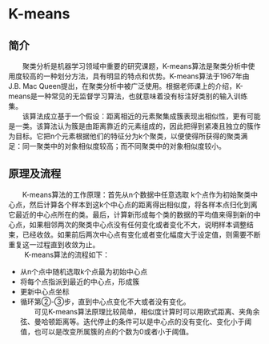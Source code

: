 # K-means
## 简介
　　聚类分析是机器学习领域中重要的研究课题，K-means算法是聚类分析中使用度较高的一种划分方法，具有明显的特点和优势。K-means算法于1967年由J.B. Mac Queen提出，在聚类分析中被广泛使用。根据老师课上的介绍，K-means是一种常见的无监督学习算法，也就意味着没有标注好类别的输入训练集。<br>
　　该算法成立基于一个假设：距离相近的元素聚集成簇表现出相似性，更有可能是一类。该算法认为簇是由距离靠近的元素组成的，因此把得到紧凑且独立的簇作为目标。它把n个元素根据他们的特征分为k个聚类，以便使得所获得的聚类满足：同一聚类中的对象相似度较高；而不同聚类中的对象相似度较小。
## 原理及流程　　　　　
　　K-means算法的工作原理：首先从n个数据中任意选取 k个点作为初始聚类中心点，然后计算各个样本到这k个中心点的距离得出相似度，将各样本点归化到离它最近的中心点所在的类。最后，计算新形成每个类的数据的平均值来得到新的中心点，如果相邻两次的聚类中心点没有任何变化或者变化不大，说明样本调整结束，已经收敛。如果前后两次中心点有变化或者变化幅度大于设定值，则需要不断重复这一过程直到收敛为止。<br>　　
K-means算法的流程如下：
* 从n个点中随机选取k个点最为初始中心点　　
* 将每个点指派到最近的中心点，形成簇
* 更新中心点坐标　　　
* 循环第②-③步，直到中心点变化不大或者没有变化。<br>
　　可见K-means算法原理比较简单，相似度计算时可以用欧式距离、夹角余弦、曼哈顿距离等。迭代停止的条件可以是中心点的没有变化、变化小于阈值，也可以是改变所属簇的点的个数为0或者小于阈值。
